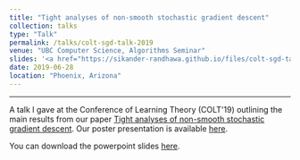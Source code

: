 ```yaml
---
title: "Tight analyses of non-smooth stochastic gradient descent"
collection: talks
type: "Talk"
permalink: /talks/colt-sgd-talk-2019
venue: "UBC Computer Science, Algorithms Seminar"
slides: '<a href="https://sikander-randhawa.github.io/files/colt-sgd-talk-2019.pdf)">slides</a>'
date: 2019-06-28
location: "Phoenix, Arizona"
---
```


---

A talk I gave at the Conference of Learning Theory (COLT'19) outlining the main results from our paper [Tight analyses of non-smooth stochastic gradient descent](https://sikander-randhawa.github.io/publication/2018-12-13-sgd). Our poster presentation is available [here](http://sikander-randhawa.github.io/files/colt-sgd-poster.pdf).

You can download the powerpoint slides [here](http://sikander-randhawa.github.io/files/colt-sgd-talk-2019.pdf).
